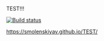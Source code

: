 TEST!!!

[![Build status](https://ci.appveyor.com/api/projects/status/88aipk6q9cm3f8ti?svg=true)](https://ci.appveyor.com/project/SmolenskiyAV/test)

https://smolenskiyav.github.io/TEST/
